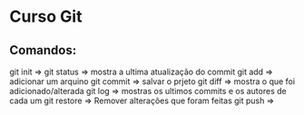 # Curso Git

## Comandos:
git init =>
git status => mostra a ultima atualização do commit
git add <Nome do Arquivo> => adicionar um arquino
git commit => salvar o prjeto
git diff => mostra o que foi adicionado/alterada
git log => mostras os ultimos commits e os autores de cada um
git restore => Remover alterações que foram feitas
git push => 